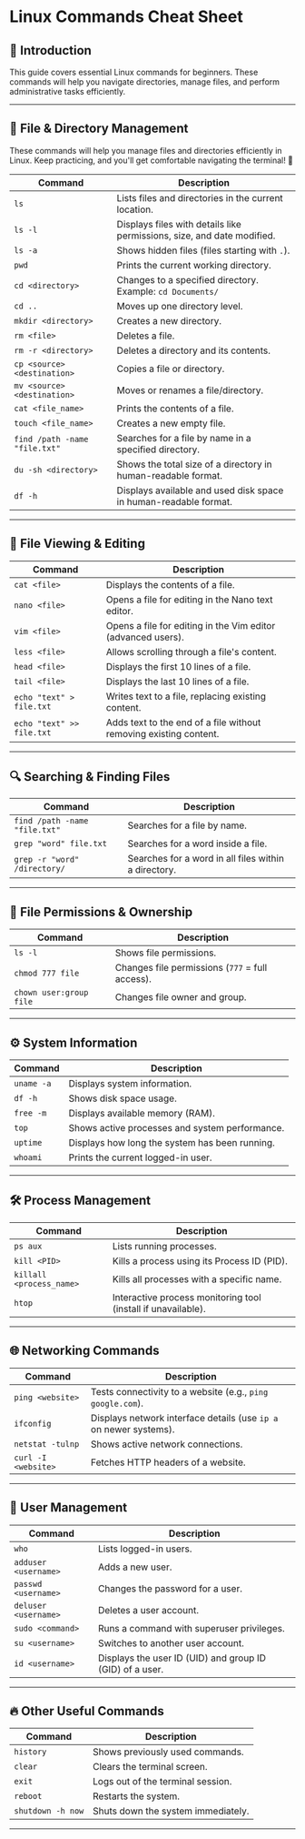 #  Linux Commands Cheat Sheet

## 📖 Introduction
This guide covers essential Linux commands for beginners. These commands will help you navigate directories, manage files, and perform administrative tasks efficiently.

---

## 📂 **File & Directory Management**
These commands will help you manage files and directories efficiently in Linux. Keep practicing, and you'll get comfortable navigating the terminal! 🚀


| Command | Description |
|---------|-------------|
| `ls` | Lists files and directories in the current location. |
| `ls -l` | Displays files with details like permissions, size, and date modified. |
| `ls -a` | Shows hidden files (files starting with `.`). |
| `pwd` | Prints the current working directory. |
| `cd <directory>` | Changes to a specified directory. Example: `cd Documents/` |
| `cd ..` | Moves up one directory level. |
| `mkdir <directory>` | Creates a new directory. |
| `rm <file>` | Deletes a file. |
| `rm -r <directory>` | Deletes a directory and its contents. |
| `cp <source> <destination>` | Copies a file or directory. |
| `mv <source> <destination>` | Moves or renames a file/directory. |
| `cat <file_name>` | Prints the contents of a file. |
| `touch <file_name>` | Creates a new empty file. |
| `find /path -name "file.txt"` | Searches for a file by name in a specified directory. |
| `du -sh <directory>` | Shows the total size of a directory in human-readable format. |
| `df -h` | Displays available and used disk space in human-readable format. |

---


## 📄 **File Viewing & Editing**

| Command | Description |
|---------|-------------|
| `cat <file>` | Displays the contents of a file. |
| `nano <file>` | Opens a file for editing in the Nano text editor. |
| `vim <file>` | Opens a file for editing in the Vim editor (advanced users). |
| `less <file>` | Allows scrolling through a file's content. |
| `head <file>` | Displays the first 10 lines of a file. |
| `tail <file>` | Displays the last 10 lines of a file. |
| `echo "text" > file.txt` | Writes text to a file, replacing existing content. |
| `echo "text" >> file.txt` | Adds text to the end of a file without removing existing content. |

---

## 🔍 **Searching & Finding Files**

| Command | Description |
|---------|-------------|
| `find /path -name "file.txt"` | Searches for a file by name. |
| `grep "word" file.txt` | Searches for a word inside a file. |
| `grep -r "word" /directory/` | Searches for a word in all files within a directory. |

---

## 🔄 **File Permissions & Ownership**

| Command | Description |
|---------|-------------|
| `ls -l` | Shows file permissions. |
| `chmod 777 file` | Changes file permissions (`777` = full access). |
| `chown user:group file` | Changes file owner and group. |

---

## ⚙️ **System Information**

| Command | Description |
|---------|-------------|
| `uname -a` | Displays system information. |
| `df -h` | Shows disk space usage. |
| `free -m` | Displays available memory (RAM). |
| `top` | Shows active processes and system performance. |
| `uptime` | Displays how long the system has been running. |
| `whoami` | Prints the current logged-in user. |

---

## 🛠️ **Process Management**

| Command | Description |
|---------|-------------|
| `ps aux` | Lists running processes. |
| `kill <PID>` | Kills a process using its Process ID (PID). |
| `killall <process_name>` | Kills all processes with a specific name. |
| `htop` | Interactive process monitoring tool (install if unavailable). |

---

## 🌐 **Networking Commands**

| Command | Description |
|---------|-------------|
| `ping <website>` | Tests connectivity to a website (e.g., `ping google.com`). |
| `ifconfig` | Displays network interface details (use `ip a` on newer systems). |
| `netstat -tulnp` | Shows active network connections. |
| `curl -I <website>` | Fetches HTTP headers of a website. |

---

## 🔑 **User Management**

| Command | Description |
|---------|-------------|
| `who` | Lists logged-in users. |
| `adduser <username>` | Adds a new user. |
| `passwd <username>` | Changes the password for a user. |
| `deluser <username>` | Deletes a user account. |
| `sudo <command>` | Runs a command with superuser privileges. |
| `su <username>` | Switches to another user account. |
| `id <username>` | Displays the user ID (UID) and group ID (GID) of a user. |

---

## 🔥 **Other Useful Commands**

| Command | Description |
|---------|-------------|
| `history` | Shows previously used commands. |
| `clear` | Clears the terminal screen. |
| `exit` | Logs out of the terminal session. |
| `reboot` | Restarts the system. |
| `shutdown -h now` | Shuts down the system immediately. |

---
